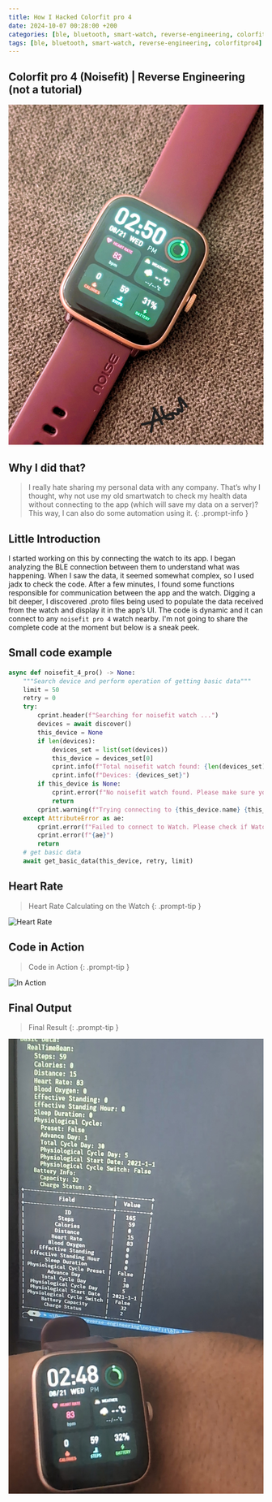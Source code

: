 ```yaml
---
title: How I Hacked Colorfit pro 4
date: 2024-10-07 00:28:00 +200
categories: [ble, bluetooth, smart-watch, reverse-engineering, colorfitpro4]
tags: [ble, bluetooth, smart-watch, reverse-engineering, colorfitpro4]
---
```


## Colorfit pro 4 (Noisefit) | Reverse Engineering (not a tutorial)

![Banner](/assets/images/noisefit4pro/noisefitpro4.jpg)

## Why I did that?

>I really hate sharing my personal data with any company. That’s why I thought, why not use my old smartwatch to check my health data without connecting to the app (which will save my data on a server)? This way, I can also do some automation using it.
{: .prompt-info }

## Little Introduction

I started working on this by connecting the watch to its app. I began analyzing the BLE connection between them to understand what was happening. When I saw the data, it seemed somewhat complex, so I used jadx to check the code. After a few minutes, I found some functions responsible for communication between the app and the watch. Digging a bit deeper, I discovered .proto files being used to populate the data received from the watch and display it in the app’s UI. The code is dynamic and it can connect to any `noisefit pro 4` watch nearby. I'm not going to share the complete code at the moment but below is a sneak peek.


## Small code example

```python
async def noisefit_4_pro() -> None:
    """Search device and perform operation of getting basic data"""
    limit = 50
    retry = 0
    try:
        cprint.header(f"Searching for noisefit watch ...")
        devices = await discover()
        this_device = None
        if len(devices):
            devices_set = list(set(devices))
            this_device = devices_set[0]
            cprint.info(f"Total noisefit watch found: {len(devices_set)}")
            cprint.info(f"Devices: {devices_set}")
        if this_device is None:
            cprint.error(f"No noisefit watch found. Please make sure your watch is not connected to other device. Exiting!")
            return
        cprint.warning(f"Trying connecting to {this_device.name} {this_device.address} ...")
    except AttributeError as ae:
        cprint.error(f"Failed to connect to Watch. Please check if Watch is not connected to other device.")
        cprint.error(f"{ae}")
        return
    # get basic data
    await get_basic_data(this_device, retry, limit)
```

## Heart Rate

>Heart Rate Calculating on the Watch
{: .prompt-tip }

![Heart Rate](/assets/images/noisefit4pro/noisefitpro4_heart_rate.gif)

## Code in Action

>Code in Action
{: .prompt-tip }

![In Action](/assets/images/noisefit4pro/noisefit4pro_output.gif)

## Final Output

>Final Result
{: .prompt-tip }

![Final Image](/assets/images/noisefit4pro/noisefitpro4_final.jpg)
